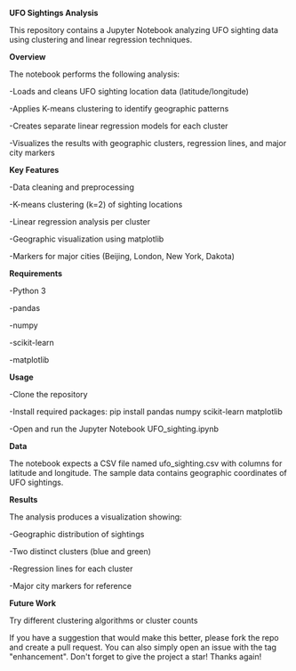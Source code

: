 **UFO Sightings Analysis**

This repository contains a Jupyter Notebook analyzing UFO sighting data using clustering and linear regression techniques.

**Overview**

The notebook performs the following analysis:

-Loads and cleans UFO sighting location data (latitude/longitude)

-Applies K-means clustering to identify geographic patterns

-Creates separate linear regression models for each cluster

-Visualizes the results with geographic clusters, regression lines, and major city markers

**Key Features**

-Data cleaning and preprocessing

-K-means clustering (k=2) of sighting locations

-Linear regression analysis per cluster

-Geographic visualization using matplotlib

-Markers for major cities (Beijing, London, New York, Dakota)

**Requirements**

-Python 3

-pandas

-numpy

-scikit-learn

-matplotlib

**Usage**

-Clone the repository

-Install required packages: pip install pandas numpy scikit-learn matplotlib

-Open and run the Jupyter Notebook UFO_sighting.ipynb

**Data**

The notebook expects a CSV file named ufo_sighting.csv with columns for latitude and longitude. The sample data contains geographic coordinates of UFO sightings.

**Results**

The analysis produces a visualization showing:

-Geographic distribution of sightings

-Two distinct clusters (blue and green)

-Regression lines for each cluster

-Major city markers for reference

**Future Work**

Try different clustering algorithms or cluster counts

If you have a suggestion that would make this better, please fork the repo and create a pull request. You can also simply open an issue with the tag "enhancement". Don't forget to give the project a star! Thanks again!
